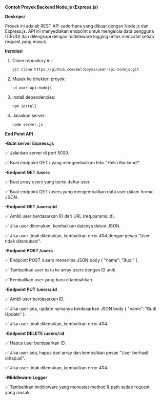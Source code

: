 **Contoh Proyek Backend Node.js (Express.js)**

**Deskripsi**

Proyek ini adalah REST API sederhana yang dibuat dengan Node.js dan Express.js. API ini menyediakan endpoint untuk mengelola data pengguna (CRUD) dan dilengkapi dengan middleware logging untuk mencatat setiap request yang masuk.

**Instalasi**
1. Clone repository ini:
   ```sh
   git clone https://github.com/Gellboyss/user-api-nodejs.git
   ```
2. Masuk ke direktori proyek:
   ```sh
   cd user-api-nodejs
   ```
3. Install dependencies:
   ```sh
   npm install
   ```
4. Jalankan server:
   ```sh
   node server.js
   ```
**End Point API**

**-Buat server Express.js**

✅ Jalankan server di port 5000.

✅ Buat endpoint GET / yang mengembalikan teks "Hello Backend!".

**-Endpoint GET /users**

✅ Buat array users yang berisi daftar user.

✅ Buat endpoint GET /users yang mengembalikan data user dalam format JSON.

**-Endpoint GET /users/:id**

✅ Ambil user berdasarkan ID dari URL (req.params.id).

✅ Jika user ditemukan, kembalikan datanya dalam JSON.

✅ Jika user tidak ditemukan, kembalikan error 404 dengan pesan "User tidak ditemukan!".

**-Endpoint POST /users**

✅ Endpoint POST /users menerima JSON body { "name": "Budi" }.

✅ Tambahkan user baru ke array users dengan ID unik.

✅ Kembalikan user yang baru ditambahkan.

**-Endpoint PUT /users/:id**

✅ Ambil user berdasarkan ID.

✅ Jika user ada, update namanya berdasarkan JSON body { "name": "Budi Update" }.

✅ Jika user tidak ditemukan, kembalikan error 404.

**-Endpoint DELETE /users/:id**

✅ Hapus user berdasarkan ID.

✅ Jika user ada, hapus dari array dan kembalikan pesan "User berhasil dihapus!".

✅ Jika user tidak ditemukan, kembalikan error 404.

**-Middleware Logger**

✅ Tambahkan middleware yang mencatat method & path setiap request yang masuk.

